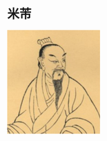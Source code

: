 # 米芾

<img src="image/image-20211114201034655.png" alt="image-20211114201034655" style="zoom:50%;" />